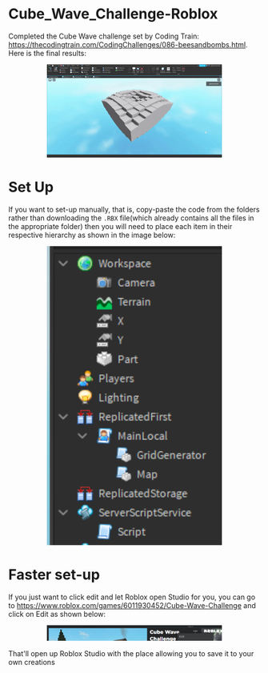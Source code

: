 # Cube_Wave_Challenge-Roblox

Completed the Cube Wave challenge set by Coding Train: https://thecodingtrain.com/CodingChallenges/086-beesandbombs.html. Here is the final results:
<p align="center">
  <img src="https://github.com/mawesome4ever/Dependancies/blob/master/Cube_Waves_Challenge.gif" width="350" title="Final Results">
</p>

# Set Up

If you want to set-up manually, that is, copy-paste the code from the folders rather than downloading the `.RBX` file(which already contains all the files in the appropriate  folder)
then you will need to place each item in their respective hierarchy as shown in the image below:
<p align="center">
  <img src="https://github.com/mawesome4ever/Dependancies/blob/master/image.png" width="350" title="Hiearchy">
</p>

# Faster set-up

If you just want to click edit and let Roblox open Studio for you, you can go to https://www.roblox.com/games/6011930452/Cube-Wave-Challenge and click on Edit as shown below:
<p align="center">
  <img src="https://github.com/mawesome4ever/Dependancies/blob/master/Edit.png" width="350" title="Edit">
</p>
That'll open up Roblox Studio with the place allowing you to save it to your own creations
